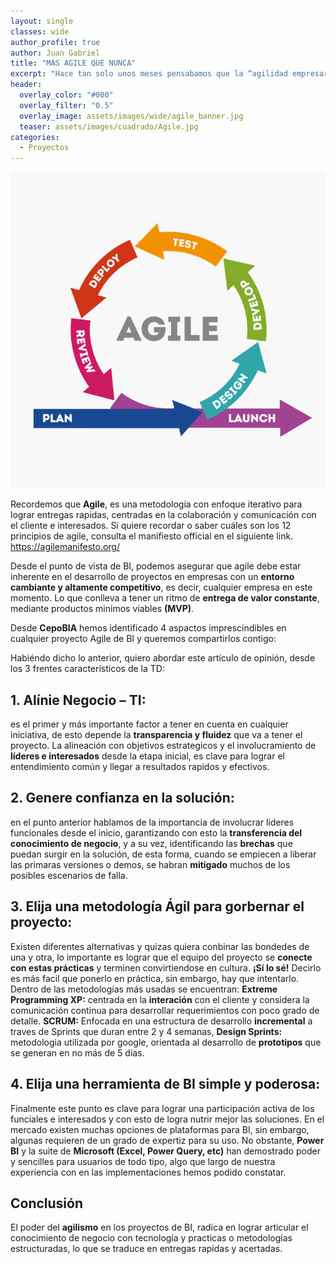 ```yaml
---
layout: single
classes: wide
author_profile: true
author: Juan Gabriel
title: "MÁS AGILE QUE NUNCA"
excerpt: "Hace tan solo unos meses pensabamos que la “agilidad empresarial” era una más de esas “cosas” que se está poniendo de moda, sin embargo, conforme los diferentes gobiernos y empresas intentan reativar su economía en medio de ésta situación, nos damos cuenta que las metodologías y técnicas de agilismo en los equipos de trabajo, cobran gran valor para poner en marcha estrategias y proyectos de recuperación."
header:
  overlay_color: "#000"
  overlay_filter: "0.5"
  overlay_image: assets/images/wide/agile_banner.jpg
  teaser: assets/images/cuadrado/Agile.jpg
categories:
  - Proyectos
---
```

![Esquema Agile](/assets/images/post/Agile/Agilegraf.png)

Recordemos que **Agile**, es una metodología con enfoque iterativo para lograr entregas rapidas, centradas en la colaboración y comunicación con el cliente e interesados.
Si quiere recordar o saber cuáles son los 12 principios de agile, consulta el manifiesto official en el siguiente link. https://agilemanifesto.org/

Desde el punto de vista de BI, podemos asegurar que agile debe estar inherente en el desarrollo de proyectos en empresas con un **entorno cambiante y altamente competitivo**, es decir, cualquier empresa en este momento. Lo que conlleva a tener un ritmo de **entrega de valor constante**, mediante productos minimos viables **(MVP)**.

Desde **CepoBIA** hemos identificado 4 aspactos imprescindibles en cualquier proyecto Agile de BI y queremos compartirlos contigo:

Habiéndo dicho lo anterior, quiero abordar este artículo de opinión, desde los 3 frentes característicos de la TD:


## 1.	Alínie Negocio – TI: 

 es el primer y más importante factor a tener en cuenta en cualquier iniciativa, de esto depende la **transparencia y fluidez** que va a tener el proyecto. La alineación con objetivos estrategicos y el involucramiento de **líderes e interesados** desde la etapa inicial, es clave para lograr el entendimiento común y llegar a resultados rapidos y efectivos.

## 2.	Genere confianza en la solución: 

en el punto anterior hablamos de la importancia de involucrar líderes funcionales desde el inicio, garantizando con esto la **transferencia del conocimiento de negocio**, y a su vez, identificando las **brechas** que puedan surgir en la solución, de esta forma, cuando se empiecen a liberar las primaras versiones o demos, se habran **mitigado** muchos de los posibles escenarios de falla.

## 3.	Elija una metodología Ágil para gorbernar el proyecto: 

 Existen diferentes alternativas y quizas quiera conbinar las bondedes de una y otra, lo importante es lograr que el equipo del proyecto se **conecte con estas prácticas** y terminen convirtiendose en cultura. **¡Sí lo sé!** Decirlo es más facil que ponerlo en práctica, sin embargo, hay que intentarlo.  Dentro de las metodologías más usadas se encuentran: **Extreme Programming XP:** centrada en la **interación** con el cliente y considera la comunicación continua para desarrollar requerimientos con poco grado de detalle.  **SCRUM:** Enfocada en una estructura de desarrollo **incremental** a traves de Sprints que duran entre 2 y 4 semanas, **Design Sprints:** metodologia utilizada por google, orientada al desarrollo de **prototipos** que se generan en no más de 5 días.

## 4.	Elija una herramienta de BI simple y poderosa:

 Finalmente este punto es clave para lograr una participación activa de los funciales e interesados y con esto de logra nutrir mejor las soluciones. En el mercado existen muchas opciones de plataformas para BI, sin embargo, algunas requieren de un grado de expertiz para su uso. No obstante, **Power BI** y la suite de **Microsoft (Excel, Power Query, etc)** han demostrado poder y sencilles para usuarios de todo tipo, algo que largo de nuestra experiencia con en las implementaciones hemos podido constatar.


## Conclusión 
El  poder del **agilismo** en los proyectos de BI,  radica en lograr articular el conocimiento de negocio con tecnología y practicas o metodologías estructuradas, lo que se traduce en entregas rapidas y acertadas.
